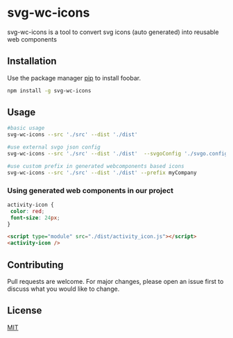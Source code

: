 # svg-wc-icons

svg-wc-icons is a tool to convert svg icons (auto generated) into reusable web components

## Installation

Use the package manager [pip](https://pip.pypa.io/en/stable/) to install foobar.

```bash
npm install -g svg-wc-icons
```

## Usage

```bash
#basic usage
svg-wc-icons --src './src' --dist './dist'

#use external svgo json config
svg-wc-icons --src './src' --dist './dist'  --svgoConfig './svgo.config.json'

#use custom prefix in generated webcomponents based icons
svg-wc-icons --src './src' --dist './dist' --prefix myCompany

```

### Using generated web components in our project

```css
activity-icon {
 color: red;
 font-size: 24px;
}
```

```html
<script type="module" src="./dist/activity_icon.js"></script>
<activity-icon />
```

## Contributing
Pull requests are welcome. For major changes, please open an issue first to discuss what you would like to change.

## License
[MIT](https://choosealicense.com/licenses/mit/)
